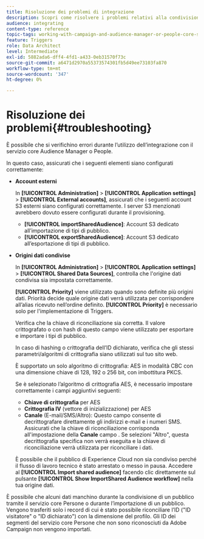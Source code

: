 ```yaml
---
title: Risoluzione dei problemi di integrazione
description: Scopri come risolvere i problemi relativi alla condivisione delle risorse.
audience: integrating
content-type: reference
topic-tags: working-with-campaign-and-audience-manager-or-people-core-service
feature: Triggers
role: Data Architect
level: Intermediate
exl-id: 5882ada6-dff4-4fd1-a433-0eb31570f73c
source-git-commit: a6471d2970a55373574301fb5d49ee73103fa870
workflow-type: tm+mt
source-wordcount: '347'
ht-degree: 0%

---
```


# Risoluzione dei problemi{#troubleshooting}

È possibile che si verifichino errori durante l’utilizzo dell’integrazione con il servizio core Audience Manager o People.

In questo caso, assicurati che i seguenti elementi siano configurati correttamente:

* **Account esterni**

   In **[!UICONTROL Administration]** > **[!UICONTROL Application settings]** > **[!UICONTROL External accounts]**, assicurati che i seguenti account S3 esterni siano configurati correttamente. I server S3 menzionati avrebbero dovuto essere configurati durante il provisioning.

   * **[!UICONTROL importSharedAudience]**: Account S3 dedicato all’importazione di tipi di pubblico.
   * **[!UICONTROL exportSharedAudience]**: Account S3 dedicato all’esportazione di tipi di pubblico.

* **Origini dati condivise**

   In **[!UICONTROL Administration]** > **[!UICONTROL Application settings]** > **[!UICONTROL Shared Data Sources]**, controlla che l&#39;origine dati condivisa sia impostata correttamente.

   **[!UICONTROL Priority]** viene utilizzato quando sono definite più origini dati. Priorità decide quale origine dati verrà utilizzata per corrispondere all’alias ricevuto nell’ordine definito. **[!UICONTROL Priority]** è necessario solo per l&#39;implementazione di Triggers.

   Verifica che la chiave di riconciliazione sia corretta. Il valore crittografato o con hash di questo campo viene utilizzato per esportare e importare i tipi di pubblico.

   In caso di hashing o crittografia dell’ID dichiarato, verifica che gli stessi parametri/algoritmi di crittografia siano utilizzati sul tuo sito web.

   È supportato un solo algoritmo di crittografia: AES in modalità CBC con una dimensione chiave di 128, 192 o 256 bit, con imbottitura PKCS.

   Se è selezionato l’algoritmo di crittografia AES, è necessario impostare correttamente i campi aggiuntivi seguenti:

   * **Chiave di crittografia** per AES
   * **Crittografia IV** (vettore di inizializzazione) per AES
   * **Canale** (E-mail/SMS/Altro): Questo campo consente di decrittografare direttamente gli indirizzi e-mail e i numeri SMS. Assicurati che la chiave di riconciliazione corrisponda all&#39;impostazione della **Canale** campo . Se selezioni &quot;Altro&quot;, questa decrittografia specifica non verrà eseguita e la chiave di riconciliazione verrà utilizzata per riconciliare i dati.

   È possibile che il pubblico di Experience Cloud non sia condiviso perché il flusso di lavoro tecnico è stato arrestato o messo in pausa. Accedere al **[!UICONTROL Import shared audience]** facendo clic direttamente sul pulsante **[!UICONTROL Show ImportShared Audience workflow]** nella tua origine dati.

È possibile che alcuni dati manchino durante la condivisione di un pubblico tramite il servizio core Persone o durante l’importazione di un pubblico. Vengono trasferiti solo i record di cui è stato possibile riconciliare l’ID (&quot;ID visitatore&quot; o &quot;ID dichiarato&quot;) con la dimensione del profilo. Gli ID dei segmenti del servizio core Persone che non sono riconosciuti da Adobe Campaign non vengono importati.
